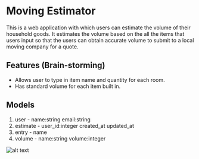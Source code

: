 # Moving Estimator
This is a web application with which users can estimate the volume of their household goods. It estimates the volume based on the all the items that users input so that the users can obtain accurate volume to submit to a local moving company for a quote.

## Features (Brain-storming)
- Allows user to type in item name and quantity for each room.
- Has standard volume for each item built in.

## Models
1. user - name:string email:string
2. estimate - user_id:integer created_at updated_at
3. entry - name
4. volume - name:string volume:integer

![alt text](https://bitbucket.org/mnishiguchi/moving_estimator/src/2644bf65c8c3bc8733f56ce85cca0f3deea90a74/erd.jpg?at=moving-estimator)


